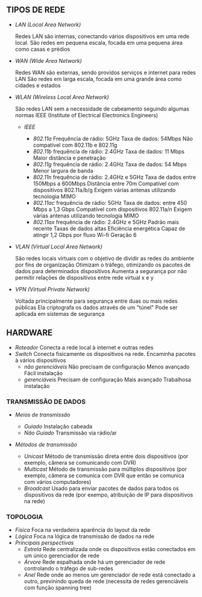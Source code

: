 ## TIPOS DE REDE

- *LAN (Local Area Network)*

	Redes LAN são internas, conectando vários dispositivos em uma rede local. São redes em pequena escala, focada em uma pequena área como casas e prédios

- *WAN (Wide Area Network)*

	Redes WAN são externas, sendo providos serviços e internet para redes LAN
	São redes em larga escala, focada em uma grande área como cidades e estados

- *WLAN (Wireless Local Area Network)*

	São redes LAN sem a necessidade de cabeamento seguindo algumas normas IEEE (Institute of Electrical Electronics Engineers)

	- *IEEE*
		
		- *802.11a*
			Frequência de rádio: 5GHz
			Taxa de dados: 54Mbps
			Não compatível com 802.11b e 802.11g
		- *802.11b*
			frequência de rádio: 2.4GHz
			Taxa de dados: 11 Mbps
			Maior distância e penetração
		- *802.11g*
			frequência de rádio: 2.4GHz
			Taxa de dados: 54 Mbps
			Menor largura de banda
		- *802.11n*
			frequência de rádio: 2.4GHz e 5GHz
			Taxa de dados entre 150Mbps a 600Mbps
			Distância entre 70m
			Compatível com dispositivos 802.11a/b/g
			Exigem várias antenas utilizando tecnologia MIMO
		- *802.11ac*
			frequência de rádio: 5GHz
			Taxa de dados: entre 450 Mbps a 1,3 Gbps
			Compatível com dispositivos 802.11a/n
			Exigem várias antenas utilizando tecnologia MIMO
		- *802.11ax*
			frequência de rádio: 2.4GHz e 5GHz
			Padrão mais recente
			Taxas de dados altas
			Eficiência energética
			Capaz de atingir 1,2 Gbps por fluxo
			Wi-fi Geração 6

- *VLAN (Virtual Local Area Network)*
	
	São redes locais virtuais com o objetivo de dividir as redes do ambiente por fins de organização
	Otimizam o tráfego, otimizando os pacotes de dados para determinados dispositivos
	Aumenta a segurança por não permitir relações de dispositivos entre rede virtual x e y
	
- *VPN (Virtual Private Network)*

	Voltada principalmente para segurança entre duas ou mais redes públicas
	Ela criptografa os dados através de um "túnel"
	Pode ser aplicada em sistemas de segurança

## HARDWARE

- *Roteador*
	Conecta a rede local à internet e outras redes
- *Switch*
	Conecta fisicamente os dispositivos na rede. Encaminha pacotes à vários dispositivos
	- *não gerenciáveis*
		Não precisam de configuração
		Menos avançado
		Fácil instalação
	- *gerenciáveis*
		Precisam de configuração
		Mais avançado
		Trabalhosa instalação

### TRANSMISSÃO DE DADOS

- *Meios de transmissão*
	- *Guiado*
		Instalação cabeada
	- *Não Guiado*
		Transmissão via rádio/ar
	
- *Métodos de transmissão*
	- *Unicast*
		Método de transmissão direta entre dois dispositivos (por exemplo, câmera se comunicando com DVR)
	- *Multicast*
		Método de transmissão para múltiplos dispositivos (por exemplo, câmera se comunica com DVR que então se comunica com vários computadores)
	- *Broadcast*
		Usado para enviar pacotes de dados para todos os dispositivos da rede (por exempo, atribuição de IP para dispositivos na rede)

### TOPOLOGIA

- *Física*
	Foca na verdadeira aparência do layout da rede
- *Lógica*
	Foca na lógica de transmissão de dados na rede
- *Principais perspectivas*
	- *Estrela*
		Rede centralizada onde os dispositivos estão conectados em um único gerenciador de rede
	- *Árvore*
		Rede espalhada onde há um gerenciador de rede controlando o tráfego de sub-redes
	- *Anel*
		Rede onde ao menos um gerenciador de rede está conectado a outro, previnindo queda de rede (necessita de redes gerenciáveis com função spanning tree)

